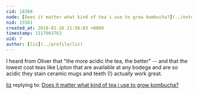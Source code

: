 ```yaml
---
cid: 18308
node: [Does it matter what kind of tea i use to grow kombucha?](../notes/liz/01-19-2018/does-it-matter-what-kind-of-tea-i-use-to-grow-kombucha)
nid: 15561
created_at: 2018-01-26 21:56:03 +0000
timestamp: 1517003763
uid: 7
author: [liz](../profile/liz)
---
```


I heard from Oliver that "the more acidic the tea, the better" -- and that the lowest cost teas like Lipton that are available at any bodega and are so acidic they stain ceramic mugs and teeth (!) actually work great. 

[liz](../profile/liz) replying to: [Does it matter what kind of tea i use to grow kombucha?](../notes/liz/01-19-2018/does-it-matter-what-kind-of-tea-i-use-to-grow-kombucha)

